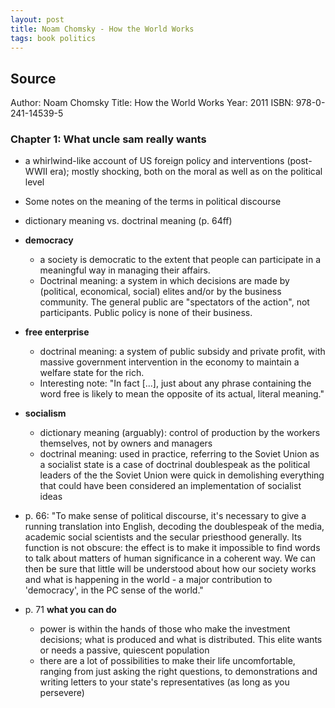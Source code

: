```yaml
---
layout: post
title: Noam Chomsky - How the World Works
tags: book politics
---
```


## Source
Author: Noam Chomsky
Title: How the World Works
Year: 2011
ISBN: 978-0-241-14539-5

### Chapter 1: What uncle sam really wants

- a whirlwind-like account of US foreign policy and interventions (post-WWII era); mostly shocking, both on the moral as well as on the political level

- Some notes on the meaning of the terms in political discourse
- dictionary meaning vs. doctrinal meaning (p. 64ff)
- **democracy**
    - a society is democratic to the extent that people can participate in a meaningful way in managing their affairs.
    - Doctrinal meaning: a system in which decisions are made by (political, economical, social) elites and/or by the business community. The general public are "spectators of the action", not participants. Public policy is none of their business.
- **free enterprise**
    - doctrinal meaning: a system of public subsidy and private profit, with massive government intervention in the economy to maintain a welfare state for the rich.
    - Interesting note: "In fact [...], just about any phrase containing the word free is likely to mean the opposite of its actual, literal meaning."
- **socialism**
    - dictionary meaning (arguably): control of production by the workers themselves, not by owners and managers
    - doctrinal meaning: used in practice, referring to the Soviet Union as a socialist state is a case of doctrinal doublespeak as the political leaders of the the Soviet Union were quick in demolishing everything that could have been considered an implementation of socialist ideas
    
- p. 66: "To make sense of political discourse, it's necessary to give a running translation into English, decoding the doublespeak of the media, academic social scientists and the secular priesthood generally. Its function is not obscure: the effect is to make it impossible to find words to talk about matters of human significance in a coherent way. We can then be sure that little will be understood about how our society works and what is happening in the world - a major contribution to 'democracy', in the PC sense of the world."

- p. 71 **what you can do**
    - power is within the hands of those who make the investment decisions; what is produced and what is distributed. This elite wants or needs a passive, quiescent population
    - there are a lot of possibilities to make their life uncomfortable, ranging from just asking the right questions, to demonstrations and writing letters to your state's representatives (as long as you persevere)
